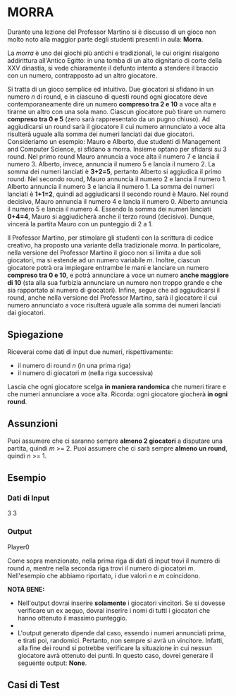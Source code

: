 # MORRA
Durante una lezione del Professor Martino si è discusso di un gioco non molto noto alla maggior parte degli studenti presenti in aula: **Morra**.

La *morra* è uno dei giochi più antichi e tradizionali, le cui origini risalgono addirittura all'Antico Egitto: in una tomba di un alto dignitario di corte della XXV dinastia, si vede chiaramente il defunto intento a stendere il braccio con un numero, contrapposto ad un altro giocatore.

Si tratta di un gioco semplice ed intuitivo. Due giocatori si sfidano in un numero *n* di round, e in ciascuno di questi round ogni giocatore deve contemporaneamente dire un numero **compreso tra 2 e 10** a voce alta e tirarne un altro con una sola mano. Ciascun giocatore può tirare un numero **compreso tra 0 e 5** (zero sarà rappresentato da un pugno chiuso). Ad aggiudicarsi un round sarà il giocatore il cui numero annunciato a voce alta risulterà uguale alla somma dei numeri lanciati dai due giocatori.
Consideriamo un esempio:
Mauro e Alberto, due studenti di Management and Computer Science, si sfidano a morra. Insieme optano per sfidarsi su 3 round. Nel primo round Mauro annuncia a voce alta il numero 7 e lancia il numero 3. Alberto, invece, annuncia il numero 5 e lancia il numero 2. La somma dei numeri lanciati è **3+2=5**, pertanto Alberto si aggiudica il primo round. Nel secondo round, Mauro annuncia il numero 2 e lancia il numero 1. Alberto annuncia il numero 3 e lancia il numero 1. La somma dei numeri lanciati è **1+1=2**, quindi ad aggiudicarsi il secondo round è Mauro. Nel round decisivo, Mauro annuncia il numero 4 e lancia il numero 0. Alberto annuncia il numero 5 e lancia il numero 4. Essendo la somma dei numeri lanciati **0+4=4**, Mauro si aggiudicherà anche il terzo round (decisivo). Dunque, vincerà la partita Mauro con un punteggio di 2 a 1.

Il Professor Martino, per stimolare gli studenti con la scrittura di codice creativo, ha proposto una variante della tradizionale *morra*. In particolare, nella versione del Professor Martino il gioco non si limita a due soli giocatori, ma si estende ad un numero variabile *m*. Inoltre, ciascun giocatore potrà ora impiegare entrambe le mani e lanciare un numero **compreso tra 0 e 10**, e potrà annunciare a voce un numero **anche maggiore di 10** (sta alla sua furbizia annunciare un numero non troppo grande e che sia rapportato al numero di giocatori). Infine, segue che ad aggiudicarsi il round, anche nella versione del Professor Martino, sarà il giocatore il cui numero annunciato a voce risulterà uguale alla somma dei numeri lanciati dai giocatori.

## Spiegazione
Riceverai come dati di input due numeri, rispettivamente:
- il numero di round *n* (in una prima riga)
- il numero di giocatori *m* (nella riga successiva)

Lascia che ogni giocatore scelga **in maniera randomica** che numeri tirare e che numeri annunciare a voce alta. Ricorda: ogni giocatore giocherà **in ogni round**.

## Assunzioni
Puoi assumere che ci saranno sempre **almeno 2 giocatori** a disputare una partita, quindi *m* >= 2.
Puoi assumere che ci sarà sempre **almeno un round**, quindi *n* >= 1.

## Esempio
### Dati di Input
3
3

### Output
Player0

Come sopra menzionato, nella prima riga di dati di input trovi il numero di round *n*, mentre nella seconda riga trovi il numero di giocatori *m*. Nell'esempio che abbiamo riportato, i due valori *n* e *m* coincidono.

**NOTA BENE:**
- Nell'output dovrai inserire **solamente** i giocatori vincitori. Se si dovesse verificare un ex aequo, dovrai inserire i nomi di tutti i giocatori che hanno ottenuto il massimo punteggio.
- 
- L'output generato dipende dal caso, essendo i numeri annunciati prima, e tirati poi, randomici. Pertanto, non sempre si avrà un vincitore. Infatti, alla fine dei round si potrebbe verificare la situazione in cui nessun giocatore avrà ottenuto dei punti. In questo caso, dovrei generare il seguente output: **None**.




## Casi di Test
